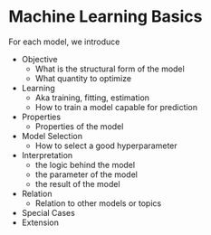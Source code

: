 
# Machine Learning Basics



For each model, we introduce
- Objective
  - What is the structural form of the model
  - What quantity to optimize
- Learning
  - Aka training, fitting, estimation
  - How to train a model capable for prediction
- Properties
  - Properties of the model
- Model Selection
  - How to select a good hyperparameter
- Interpretation
  - the logic behind the model
  - the parameter of the model 
  - the result of the model
- Relation
  - Relation to other models or topics
- Special Cases
- Extension
